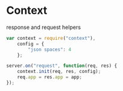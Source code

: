 Context
=======

response and request helpers


```javascript
var context = require("context"),
    config = {
        "json spaces": 4
    };

server.on("request", function(req, res) {
    context.init(req, res, config);
    req.app = res.app = app;
});
```